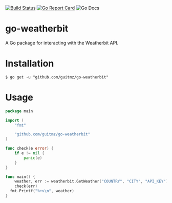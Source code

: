[![Build Status](https://travis-ci.org/guitmz/go-weatherbit.svg?branch=master)](https://travis-ci.org/guitmz/go-weatherbit)
[![Go Report Card](https://goreportcard.com/badge/github.com/guitmz/go-weatherbit)](https://goreportcard.com/report/github.com/guitmz/go-weatherbit) ![Go Docs](https://godoc.org/github.com/guitmz/go-weatherbit?status.svg)

# go-weatherbit
A Go package for interacting with the Weatherbit API.

# Installation
`$ go get -u "github.com/guitmz/go-weatherbit"`

# Usage
```go
package main

import (
	"fmt"

	"github.com/guitmz/go-weatherbit"
)

func check(e error) {
	if e != nil {
		panic(e)
	}
}

func main() {
	weather, err := weatherbit.GetWeather("COUNTRY", "CITY", "API_KEY")
	check(err)
  fmt.Printf("%+v\n", weather)
}
```
